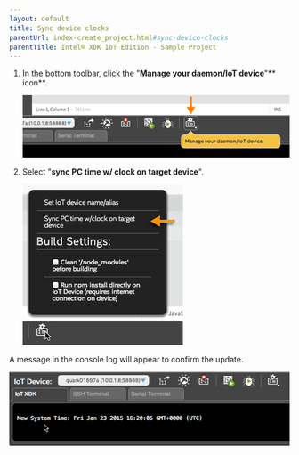 ```yaml
---
layout: default
title: Sync device clocks
parentUrl: index-create_project.html#sync-device-clocks
parentTitle: Intel® XDK IoT Edition - Sample Project
---
```


1. In the bottom toolbar, click the "**Manage your daemon/IoT device**"** icon**.

    !["Manage your daemon/IoT device" in bottom toolbar](images/xdk-manage_button.png)

2. Select "**sync PC time w/ clock on target device**".

    !["sync PC time w/ clock on target device" option in Manage settings menu](images/xdk-sync_clock.png)

<div class="callout done" markdown="1">
A message in the console log will appear to confirm the update.

![New System Time message in console](images/xdk-console-new_system_time.png)
</div>